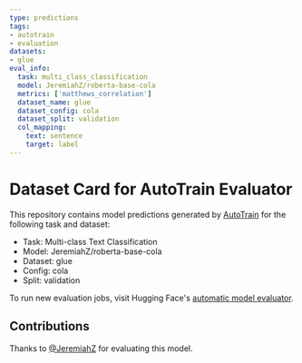 ```yaml
---
type: predictions
tags:
- autotrain
- evaluation
datasets:
- glue
eval_info:
  task: multi_class_classification
  model: JeremiahZ/roberta-base-cola
  metrics: ['matthews_correlation']
  dataset_name: glue
  dataset_config: cola
  dataset_split: validation
  col_mapping:
    text: sentence
    target: label
---
```

# Dataset Card for AutoTrain Evaluator

This repository contains model predictions generated by [AutoTrain](https://huggingface.co/autotrain) for the following task and dataset:

* Task: Multi-class Text Classification
* Model: JeremiahZ/roberta-base-cola
* Dataset: glue
* Config: cola
* Split: validation

To run new evaluation jobs, visit Hugging Face's [automatic model evaluator](https://huggingface.co/spaces/autoevaluate/model-evaluator).

## Contributions

Thanks to [@JeremiahZ](https://huggingface.co/JeremiahZ) for evaluating this model.